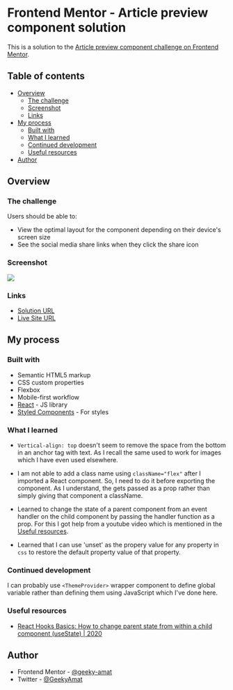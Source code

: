 # Frontend Mentor - Article preview component solution

This is a solution to the [Article preview component challenge on Frontend Mentor](https://www.frontendmentor.io/challenges/article-preview-component-dYBN_pYFT).

## Table of contents

- [Overview](#overview)
  - [The challenge](#the-challenge)
  - [Screenshot](#screenshot)
  - [Links](#links)
- [My process](#my-process)
  - [Built with](#built-with)
  - [What I learned](#what-i-learned)
  - [Continued development](#continued-development)
  - [Useful resources](#useful-resources)
- [Author](#author)


## Overview

### The challenge

Users should be able to:

- View the optimal layout for the component depending on their device's screen size
- See the social media share links when they click the share icon

### Screenshot

![](./screenshot_desktop.jpg)


### Links

- [Solution URL](https://github.com/geeky-amat/article-preview-component-master)
- [Live Site URL](https://geeky-amat.github.io/article-preview-component-master/)

## My process

### Built with

- Semantic HTML5 markup
- CSS custom properties
- Flexbox
- Mobile-first workflow
- [React](https://reactjs.org/) - JS library
- [Styled Components](https://styled-components.com/) - For styles

### What I learned

- `Vertical-align: top` doesn't seem to remove the space from the bottom in an anchor tag with text. As I recall the same used to work for images which I have even used elsewhere.

- I am not able to add a class name using `className="flex"` after I imported a React component. So, I need to do it before exporting the component. As I understand, the gets passed as a prop rather than simply giving that component a className.

- Learned to change the state of a parent component from an event handler on the child component by passing the handler function as a prop. For this I got help from a youtube video which is mentioned in the [Useful resources](#useful-resources).

- Learned that I can use 'unset' as the propery value for any property in `css` to restore the default property value of that property.

### Continued development

I can probably use `<ThemeProvider>` wrapper component to define global variable rather than defining them using JavaScript which I've done here.

### Useful resources

- [React Hooks Basics: How to change parent state from within a child component (useState) | 2020](https://www.youtube.com/watch?v=-N7auOijZts)

## Author

- Frontend Mentor - [@geeky-amat](https://www.frontendmentor.io/profile/geeky-amat)
- Twitter - [@GeekyAmat](https://www.twitter.com/GeekyAmat)